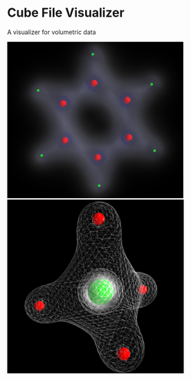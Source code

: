 Cube File Visualizer
===
A visualizer for volumetric data

![alt tag](https://raw.githubusercontent.com/miladh/cubeViz/master/figures/benzene.png "Benzene")
![alt tag](https://raw.githubusercontent.com/miladh/cubeViz/master/figures/ch4_wf.png "Methane")
